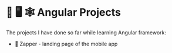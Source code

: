 # 📝 🖥 🕸 Angular Projects

The projects I have done so far while learning Angular framework:
* 📱 Zapper - landing page of the mobile app